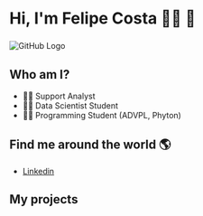  # **Hi, I'm Felipe Costa** 👨‍💻 👋 
###  
![GitHub Logo](gihub.jpeg)

## Who am I?

* 👨‍💻 Support Analyst 
* 👨‍💻 Data Scientist Student
* 👨‍💻 Programming Student (ADVPL, Phyton)

## Find me around the world :earth_americas:

*  [Linkedin](https://www.linkedin.com/in/felipesouzac2/)

## **My projects**

